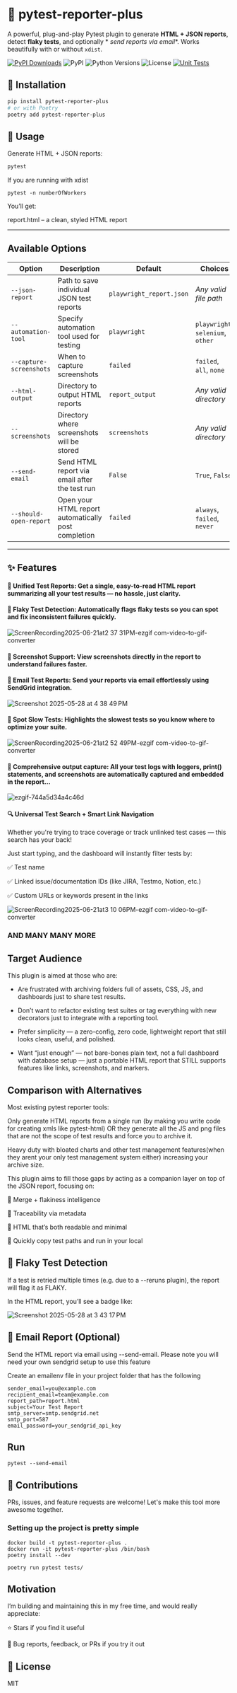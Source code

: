# 🧪 pytest-reporter-plus 

A powerful, plug-and-play Pytest plugin to generate **HTML + JSON reports**, detect **flaky tests**, and optionally *
*send reports via email**. Works beautifully with or without `xdist`.

[![PyPI Downloads](https://static.pepy.tech/badge/pytest-reporter-plus)](https://pepy.tech/projects/pytest-reporter-plus) ![PyPI](https://img.shields.io/pypi/v/pytest-reporter-plus) ![Python Versions](https://img.shields.io/pypi/pyversions/pytest-reporter-plus)  ![License](https://img.shields.io/pypi/l/pytest-reporter-plus)  [![Unit Tests](https://github.com/reach2jeyan/pytest-report-plus/actions/workflows/unit-test.yml/badge.svg)](https://github.com/reach2jeyan/pytest-report-plus/actions/workflows/unit-test.yml)


## 🚀 Installation

```bash
pip install pytest-reporter-plus
# or with Poetry
poetry add pytest-reporter-plus
```

## 🧾 Usage

Generate HTML + JSON reports:

```bash
pytest
```

If you are running with xdist

```commandline
pytest -n numberOfWorkers
```

You’ll get:

report.html – a clean, styled HTML report

---

## Available Options

| Option                  | Description                                         | Default                  | Choices                           |
|-------------------------|-----------------------------------------------------|--------------------------|-----------------------------------|
| `--json-report`         | Path to save individual JSON test reports           | `playwright_report.json` | *Any valid file path*             |
| `--automation-tool`     | Specify automation tool used for testing            | `playwright`             | `playwright`, `selenium`, `other` |
| `--capture-screenshots` | When to capture screenshots                         | `failed`                 | `failed`, `all`, `none`           |
| `--html-output`         | Directory to output HTML reports                    | `report_output`          | *Any valid directory*             |
| `--screenshots`         | Directory where screenshots will be stored          | `screenshots`            | *Any valid directory*             |
| `--send-email`          | Send HTML report via email after the test run       | `False`                  | `True`, `False`                   |
| `--should-open-report`  | Open your HTML report automatically post completion | `failed`                 | `always`, `failed`, `never`       |


---

## ✨ Features

#### 🧩 Unified Test Reports: Get a single, easy-to-read HTML report summarizing all your test results — no hassle, just clarity.

#### 🔄 Flaky Test Detection: Automatically flags flaky tests so you can spot and fix inconsistent failures quickly.

![ScreenRecording2025-06-21at2 37 31PM-ezgif com-video-to-gif-converter](https://github.com/user-attachments/assets/90f694bf-189c-45e1-8e1d-7acd2a975f91)

#### 📸 Screenshot Support: View screenshots directly in the report to understand failures faster.

#### 📧 Email Test Reports: Send your reports via email effortlessly using SendGrid integration.

![Screenshot 2025-05-28 at 4 38 49 PM](https://github.com/user-attachments/assets/3f40e206-5dfd-45e9-a511-4dd206cf3318)

#### 🐢 Spot Slow Tests: Highlights the slowest tests so you know where to optimize your suite.

![ScreenRecording2025-06-21at2 52 49PM-ezgif com-video-to-gif-converter](https://github.com/user-attachments/assets/b9760927-7c67-4bbf-b03d-e13964c727ee)

#### 📝 Comprehensive output capture: All your test logs with loggers, print() statements, and screenshots are automatically captured and embedded in the report...

![ezgif-744a5d34a4c46d](https://github.com/user-attachments/assets/209cd2c0-d33b-48ec-b58b-8c8991ce35be)


#### 🔍 Universal Test Search + Smart Link Navigation

Whether you're trying to trace coverage or track unlinked test cases — this search has your back!

Just start typing, and the dashboard will instantly filter tests by:

✅ Test name

✅ Linked issue/documentation IDs (like JIRA, Testmo, Notion, etc.)

✅ Custom URLs or keywords present in the links


![ScreenRecording2025-06-21at3 10 06PM-ezgif com-video-to-gif-converter](https://github.com/user-attachments/assets/f81c9a81-f98d-4151-ad7a-c1184cd199eb)


### AND MANY MANY MORE

## Target Audience

This plugin is aimed at those who are:

- Are frustrated with archiving folders full of assets, CSS, JS, and dashboards just to share test results.

- Don’t want to refactor existing test suites or tag everything with new decorators just to integrate with a reporting tool.

- Prefer simplicity — a zero-config, zero code, lightweight report that still looks clean, useful, and polished.

- Want “just enough” — not bare-bones plain text, not a full dashboard with database setup — just a portable HTML report that STILL supports features like links, screenshots, and markers.


## Comparison with Alternatives
Most existing pytest reporter tools:

Only generate HTML reports from a single run  (by making you write code for creating xmls like pytest-html) OR they generate all the JS and png files that are not the scope of test results and force you to archive it.

Heavy duty with bloated charts and other test management features(when they arent your only test management system either) increasing your archive size.

This plugin aims to fill those gaps by acting as a companion layer on top of the JSON report, focusing on:

🔄 Merge + flakiness intelligence

🔗 Traceability via metadata

🧼 HTML that’s both readable and minimal

🧼 Quickly copy test paths and run in your local

## 🔁 Flaky Test Detection

If a test is retried multiple times (e.g. due to a --reruns plugin), the report will flag it as FLAKY.

In the HTML report, you’ll see a badge like:

![Screenshot 2025-05-28 at 3 43 17 PM](https://github.com/user-attachments/assets/6fd7a419-58c1-4651-96f7-093ced1f02ee)

## 📧 Email Report (Optional)

Send the HTML report via email using --send-email. Please note you will need your own sendgrid setup to use this feature

Create an emailenv file in your project folder that has the following

```commandline
sender_email=you@example.com
recipient_email=team@example.com
report_path=report.html
subject=Your Test Report
smtp_server=smtp.sendgrid.net
smtp_port=587
email_password=your_sendgrid_api_key

```

## Run

```commandline
pytest --send-email
```

## 🤝 Contributions

PRs, issues, and feature requests are welcome! Let's make this tool more awesome together.

### Setting up the project is pretty simple

```
docker build -t pytest-reporter-plus .
docker run -it pytest-reporter-plus /bin/bash 
poetry install --dev

poetry run pytest tests/ 
```

## Motivation
I’m building and maintaining this in my free time, and would really appreciate:

⭐ Stars if you find it useful

🐞 Bug reports, feedback, or PRs if you try it out

## 📜 License

MIT
